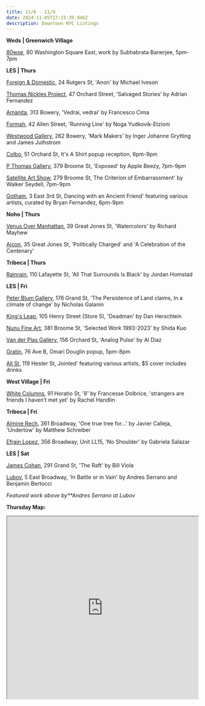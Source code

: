 ```yaml
---
title: 11/6 - 11/9
date: 2024-11-05T17:15:35.946Z
description: Downtown NYC Listings
---
```

**W﻿eds | Greenwich Village**

[80wse](https://80wse.org/), 80 Washington Square East, work by Subhabrata Banerjee, 5pm-7pm

**L﻿ES | Thurs**

[Foreign & Domestic](https://foreigndomestic.io/), 24 Rutgers St, 'Anon' by Michael Iveson

[Thomas Nickles Project](https://www.thomasnickles.com/exhibitions/37-salvaged-stories-adrian-fernandez/), 47 Orchard Street, 'Salvaged Stories' by Adrian Fernandez

[Amanita](https://spazioamanita.com/Exhibitions/Vedraivedrai), 313 Bowery, 'Vedrai, vedrai' by Francesco Cima

[Formah](https://theformah.com/), 42 Allen Street, 'Running Line' by Noga Yudkovik-Etzioni

[Westwood Gallery](https://westwoodgallery.com/exhibitions/139-mark-makers-inger-johanne-grytting-and-james-juthstrom/press_release_text/), 262 Bowery, 'Mark Makers' by Inger Johanne Grytting and James Juthstrom

[Colbo](https://www.instagram.com/colbo.nyc), 51 Orchard St, It's A Shirt popup reception, 6pm-9pm

[P Thomas Gallery](https://www.instagram.com/applebeezy_), 379 Broome St, 'Exposed' by Apple Beezy, 7pm-9pm

[Satellite Art Show](https://www.instagram.com/satelliteartshow), 279 Broome St, The Criterion of Embarrassment' by Walker Seydell, 7pm-9pm

[Gotham](https://www.instagram.com/gotham.ny), 3 East 3rd St, Dancing with an Ancient Friend' featuring various artists, curated by Bryan Fernandez, 6pm-9pm

**N﻿oho | Thurs**

[Venus Over Manhattan](https://www.venusovermanhattan.com/exhibitions/richard-mayhew-watercolor), 39 Great Jones St, 'Watercolors' by Richard Mayhew

[Aicon](https://www.aicon.art/exhibitions/francis-newton-souza2), 35 Great Jones St, 'Politically Charged' and 'A Celebration of the Centenary'

**Tribeca | Thurs**

[Rainrain](https://www.rainraingallery.com/about), 110 Lafayette St, 'All That Surrounds Is Black' by Jordan Homstad

**L﻿ES | Fri**

[Peter Blum Gallery](https://www.peterblumgallery.com/exhibitions/nicholas-galanin3), 176 Grand St, 'The Persistence of Land claims, In a climate of change' by Nicholas Galanin

[King's Leap](https://www.kingsleapfinearts.com/), 105 Henry Street (Store 5), 'Deadman' by Dan Herschlein

[Nunu Fine Art](https://www.nunufineart.com/shida-kuo-selected-work-19932023), 381 Broome St, 'Selected Work 1993-2023' by  Shida Kuo

[Van der Plas Gallery](https://www.vanderplasgallery.com/), 156 Orchard St, 'Analog Pulse' by Al Diaz

[Gratin](https://www.gratin.com/exhibitions/), 76 Ave B, Omari Douglin popup, 5pm-8pm

[All St](https://allstnyc.com/), 119 Hester St, Jointed' featuring various artists, $5 cover includes drinks

**W﻿est Village | Fri**

[White Columns](https://whitecolumns.org/), 91 Horatio St, '8' by Francesse Dolbrice, 'strangers are friends I haven’t met yet' by Rachel Handlin

**Tribeca | Fri**

[Almine Rech](https://www.alminerech.com/), 361 Broadway, 'One true tree for...' by Javier Calleja, 'Undertow' by Matthew Schreiber

[Efrain Lopez](https://efrainlopez.co/), 356 Broadway, Unit LL15, 'No Shoulder' by Gabriela Salazar

**LES | Sat**

[James Cohan](https://www.jamescohan.com/exhibitions/bill-viola10), 291 Grand St, 'The Raft' by Bill Viola

[Lubov](https://lubov.nyc/), 5 East Broadway, 'In Battle or in Vain' by Andres Serrano and Benjamin Bertocci

*F﻿eatured work above by**Andres Serrano at Lubov*

**T﻿hursday Map:**

<iframe src="https://www.google.com/maps/d/u/1/embed?mid=1MVGV50IdYM2qPsPgIXdwo6RRUT6UAw4&ehbc=2E312F" width="100%" height="480"></iframe>